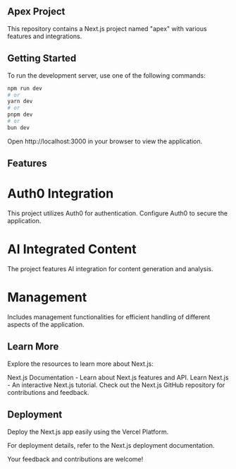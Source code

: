 ## Apex Project

This repository contains a Next.js project named "apex" with various features and integrations.

## Getting Started

To run the development server, use one of the following commands:

```bash
npm run dev
# or
yarn dev
# or
pnpm dev
# or
bun dev 
```
Open http://localhost:3000 in your browser to view the application.

## Features
# Auth0 Integration
This project utilizes Auth0 for authentication. Configure Auth0 to secure the application.

# AI Integrated Content
The project features AI integration for content generation and analysis.

# Management
Includes management functionalities for efficient handling of different aspects of the application.

## Learn More
Explore the resources to learn more about Next.js:

Next.js Documentation - Learn about Next.js features and API.
Learn Next.js - An interactive Next.js tutorial.
Check out the Next.js GitHub repository for contributions and feedback.

## Deployment
Deploy the Next.js app easily using the Vercel Platform.

For deployment details, refer to the Next.js deployment documentation.

Your feedback and contributions are welcome!

